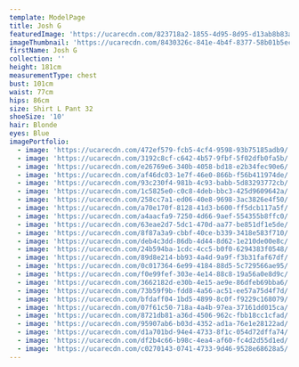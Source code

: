 ```yaml
---
template: ModelPage
title: Josh G
featuredImage: 'https://ucarecdn.com/823718a2-1855-4d95-8d95-d13ab8b83a49/'
imageThumbnail: 'https://ucarecdn.com/8430326c-841e-4b4f-8377-58b01b5ec9e4/'
firstName: Josh G
collection: ''
height: 181cm
measurementType: chest
bust: 101cm
waist: 77cm
hips: 86cm
size: Shirt L Pant 32
shoeSize: '10'
hair: Blonde
eyes: Blue
imagePortfolio:
  - image: 'https://ucarecdn.com/472ef579-fcb5-4cf4-9598-93b75185adb9/'
  - image: 'https://ucarecdn.com/3192c8cf-c642-4b57-9fbf-5f02dfb0fa5b/'
  - image: 'https://ucarecdn.com/e26769e6-340b-4058-bd18-e2b34fec90e6/'
  - image: 'https://ucarecdn.com/af46dc03-1e7f-46e0-866b-f56b411974de/'
  - image: 'https://ucarecdn.com/93c230f4-981b-4c93-babb-5d83293772cb/'
  - image: 'https://ucarecdn.com/1c5825e0-c0c8-4deb-bbc3-425d9609642a/'
  - image: 'https://ucarecdn.com/258cc7a1-ed06-40e8-9698-3ac3826e4f50/'
  - image: 'https://ucarecdn.com/a70e170f-8128-41d3-b600-ff5dcb117a5f/'
  - image: 'https://ucarecdn.com/a4aacfa9-7250-4d66-9aef-554355b8ffc0/'
  - image: 'https://ucarecdn.com/63eae2d7-5dc1-470d-aa77-be851df1e5de/'
  - image: 'https://ucarecdn.com/8f87a3a9-cbbf-40ce-b339-3418e583f710/'
  - image: 'https://ucarecdn.com/deb4c3dd-86db-4d44-8d62-1e210de00e8c/'
  - image: 'https://ucarecdn.com/24b594ba-1cdc-4cc5-b0f0-6294383f0548/'
  - image: 'https://ucarecdn.com/89d8e214-bb93-4a4d-9a9f-f3b31faf67df/'
  - image: 'https://ucarecdn.com/0c017364-6e99-4184-88d5-5c729566ae95/'
  - image: 'https://ucarecdn.com/f0e99fef-303e-4e14-88c8-19a56a0e8d9c/'
  - image: 'https://ucarecdn.com/3662182d-e30b-4e15-ae9e-86dfeb69bba6/'
  - image: 'https://ucarecdn.com/73b59f9b-fdd8-4a56-ac51-ee57a75d4f7d/'
  - image: 'https://ucarecdn.com/bfdaff04-1bd5-4899-8c0f-f9229c168079/'
  - image: 'https://ucarecdn.com/07f61c50-718a-4a4b-97ea-37161dd015ca/'
  - image: 'https://ucarecdn.com/8721db81-a36d-4506-962c-fbb18cc1cfad/'
  - image: 'https://ucarecdn.com/95907ab6-b03d-4352-ad1a-76e1e28122ad/'
  - image: 'https://ucarecdn.com/d1a701bd-94e4-4733-8f1c-054d72dffa74/'
  - image: 'https://ucarecdn.com/df2b4c66-b98c-4ea4-af60-fc4d2d55d1ed/'
  - image: 'https://ucarecdn.com/c0270143-0741-4733-9d46-9528e68628a5/'
---
```


